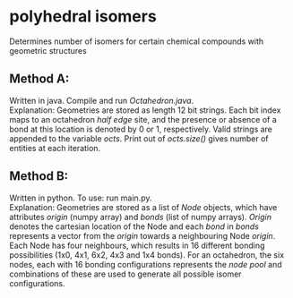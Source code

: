 # polyhedral isomers

Determines number of isomers for certain chemical compounds with geometric structures

## Method A:
Written in java. Compile and run _Octahedron.java_. <br>
Explanation: Geometries are stored as length 12 bit strings. Each bit index maps to an octahedron *half edge* site, and the presence or absence of a bond at this location is denoted by 0 or 1, respectively. Valid strings are appended to the variable _octs_. Print out of _octs.size()_ gives number of entities at each iteration. 

## Method B:

Written in python. To use: run main.py. <br>
Explanation: Geometries are stored as a list of _Node_ objects, which have attributes _origin_ (numpy array) and _bonds_ (list of numpy arrays). _Origin_ denotes the cartesian location of the Node and each _bond_ in _bonds_ represents a vector from the _origin_ towards a neighbouring Node _origin_. Each Node has four neighbours, which results in 16 different bonding possibilities (1x0, 4x1, 6x2, 4x3 and 1x4 bonds). For an octahedron, the six nodes, each with 16 bonding configurations represents the *node pool* and combinations of these are used to generate all possible isomer configurations. 